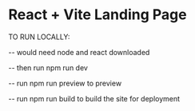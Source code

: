 # React + Vite Landing Page

TO RUN LOCALLY:

-- would need node and react downloaded

-- then run npm run dev

-- run npm run preview to preview

-- run npm run build to build the site for deployment

